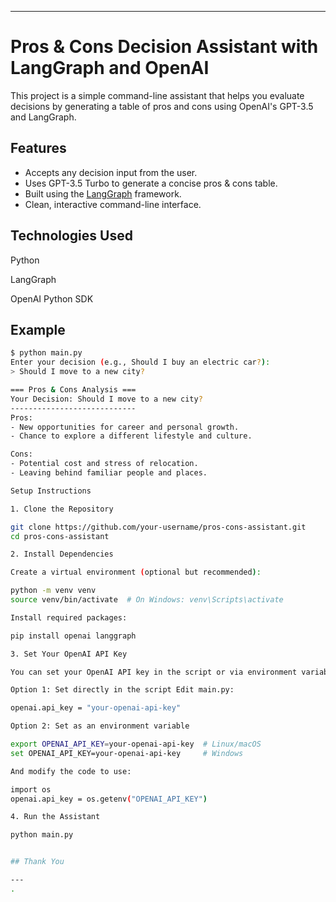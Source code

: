 

---

# Pros & Cons Decision Assistant with LangGraph and OpenAI

This project is a simple command-line assistant that helps you evaluate decisions by generating a table of pros and cons using OpenAI's GPT-3.5 and LangGraph.

## Features

- Accepts any decision input from the user.
- Uses GPT-3.5 Turbo to generate a concise pros & cons table.
- Built using the [LangGraph](https://github.com/langchain-ai/langgraph) framework.
- Clean, interactive command-line interface.


## Technologies Used

Python

LangGraph

OpenAI Python SDK

## Example

```bash
$ python main.py
Enter your decision (e.g., Should I buy an electric car?):
> Should I move to a new city?

=== Pros & Cons Analysis ===
Your Decision: Should I move to a new city?
----------------------------
Pros:
- New opportunities for career and personal growth.
- Chance to explore a different lifestyle and culture.

Cons:
- Potential cost and stress of relocation.
- Leaving behind familiar people and places.

Setup Instructions

1. Clone the Repository

git clone https://github.com/your-username/pros-cons-assistant.git
cd pros-cons-assistant

2. Install Dependencies

Create a virtual environment (optional but recommended):

python -m venv venv
source venv/bin/activate  # On Windows: venv\Scripts\activate

Install required packages:

pip install openai langgraph

3. Set Your OpenAI API Key

You can set your OpenAI API key in the script or via environment variable.

Option 1: Set directly in the script Edit main.py:

openai.api_key = "your-openai-api-key"

Option 2: Set as an environment variable

export OPENAI_API_KEY=your-openai-api-key  # Linux/macOS
set OPENAI_API_KEY=your-openai-api-key     # Windows

And modify the code to use:

import os
openai.api_key = os.getenv("OPENAI_API_KEY")

4. Run the Assistant

python main.py


## Thank You

---
.
